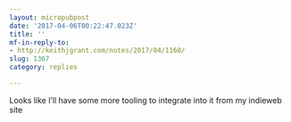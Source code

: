 ```yaml
---
layout: micropubpost
date: '2017-04-06T00:22:47.023Z'
title: ''
mf-in-reply-to:
- http://keithjgrant.com/notes/2017/04/1160/
slug: 1367
category: replies

---
```

Looks like I’ll have some more tooling to integrate into it from my indieweb site
